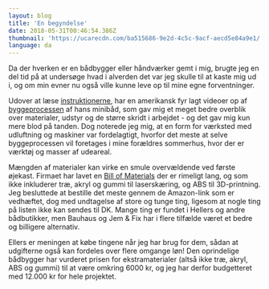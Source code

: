 ```yaml
---
layout: blog
title: 'En begyndelse'
date: 2018-05-31T00:46:54.386Z
thumbnail: 'https://ucarecdn.com/ba515686-9e2d-4c5c-9acf-aecd5e84a9e1/'
language: da
---
```


Da der hverken er en bådbygger eller håndværker gemt i mig, brugte jeg en del tid på at undersøge hvad i alverden det var jeg skulle til at kaste mig ud i, og om min evner nu også ville kunne leve op til mine egne forventninger.

Udover at læse [instruktionerne](https://www.instructables.com/id/Mini-Boat/), har en amerikansk fyr lagt videoer op af [byggeprocessen](https://www.youtube.com/channel/UC3RIdlSCWn1w0Quh6zm6M1A) af hans minibåd, som gav mig et meget bedre overblik over materialer, udstyr og de større skridt i arbejdet - og det gav mig kun mere blod på tanden. Dog noterede jeg mig, at en form for værksted med udluftning og maskiner var fordelagtigt, hvorfor det meste at selve byggeprocessen vil foretages i mine forældres sommerhus, hvor der er værktøj og masser af udeareal.

Mængden af materialer kan virke en smule overvældende ved første øjekast. Firmaet har lavet en [Bill of Materials](https://docs.google.com/spreadsheets/d/17tVXiNm4_ENSQdjnY2B9eGfcY7yKq4MEm7XZZi8FPwg/edit#gid=0) der er rimeligt lang, og som ikke inkluderer træ, akryl og gummi til laserskæring, og ABS til 3D-printning. Jeg besluttede at bestille det meste gennem de Amazon-link som er vedhæftet, dog med undtagelse af store og tunge ting, ligesom at nogle ting på listen ikke kan sendes til DK. Mange ting er fundet i Hellers og andre bådbutikker, men Bauhaus og Jem & Fix har i flere tilfælde været et bedre og billigere alternativ.

Ellers er meningen at købe tingene når jeg har brug for dem, sådan at udgifterne også kan fordeles over flere omgange løn! Den oprindelige bådbygger har vurderet prisen for ekstramaterialer (altså ikke træ, akryl, ABS og gummi) til at være omkring 6000 kr, og jeg har derfor budgetteret med 12.000 kr for hele projektet.

